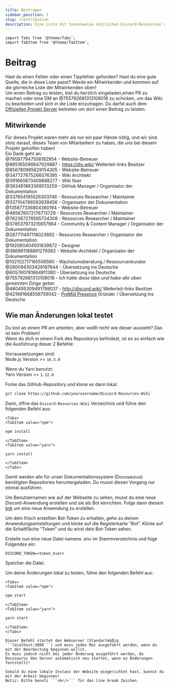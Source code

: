 ```yaml
---
title: Beitragen
sidebar_position: 3
slug: /contribution
description: Eine Liste mit tonnenweise nützlichen Discord-Ressourcen und -Hilfsmitteln für alle Arten von Nutzern, von Anfängern bis hin zu Power-Usern.
---
```


```mdx-code-block
import Tabs from '@theme/Tabs';
import TabItem from '@theme/TabItem';
```

# Beitrag

Hast du einen Fehler oder einen Tippfehler gefunden? Hast du eine gute Quelle, die in diese Liste passt? Werde ein Mitwirkender und kommen auf die glorreiche Liste der Mitwirkenden oben!<br/>
Um einen Beitrag zu leisten, bist du herzlich eingeladen,einen PR zu machen oder eine DM an @755792681313108018 zu schicken, um das Wiki zu bearbeiten und sich in die Liste einzutragen.
Du darfst auch dem [Offiziellen Projekt Server](https://discord.gg/yxbqz9pNxS) beitreten um dort einen Beitrag zu leisten.

## Mitwirkende

Für dieses Projekt waren mehr als nur ein paar Hände nötig, und wir sind stolz darauf, dieses Team von Mitarbeitern zu haben, die uns bei diesem Projekt geholfen haben!<br/>
Ein Dank geht an:<br/>
@795977947558182954 - Website-Betreuer <br/>
@885165099847929887 - <https://dis.wiki/> Weiterleit-links Besitzer <br/>
@856780995629154305 - Website-Betreuer <br/>
@347727875266576395 - Wiki Architekt <br/>
@391660873409888277 - Wiki fixer <br/>
@363481883369013259 - GitHub Manager / Organisator der Dokumentation<br/>
@337654195526303746 - Resources Researcher / Maintainer<br/>
@337104786593939456 - Organisator der Dokumentation<br/>
@135877336804360194 - Website-Betreuer <br/>
@485676072176713729 - Resources Researcher / Maintainer<br/>
@762387276595724308 - Resources Researcher / Maintainer<br/>
@378537973215657984 - Community & Content Manager / Organisator der Dokumentation<br/>
@287711497118023692 - Resources Researcher / Organisator der Dokumentation<br/>
@192060404501839872 - Designer<br/>
@386861188891279362 - Website-Architekt / Organisator der Dokumentation<br/>
@102102717165506560 - Wachstumsberatung / Ressourcenkurator<br/>
@280094303429197844 - Übersetzung ins Deutsche<br/>
@605760781664911380 - Übersetzung ins Deutsche<br/>
@755792681313108018 - *Ich hatte diese Idee und habe alle oben genannten Dinge getan*<br/>
@480495309491798037 - <http://discord.wiki/> Weiterleit-links Besitzer <br/>
@421991668556759042 - [PreMid Presence](https://premid.app/store/presences/Discord%20Resources) Gründer / Übersetzung ins Deutsche<br/>

## Wie man Änderungen lokal testet

Du bist an einem PR am arbeiten, aber weißt nicht wie dieser aussieht? Das ist kein Problem!<br/>
Wenn du dich in einem Fork des Repositorys befindest, ist es so einfach wie die Ausführung dieser 2 Befehle:

Vorraussetzungen sind:<br/>
Node.js Version >= ```16.5.0```<br/>

Wenn du Yarn benutzt:<br/>
Yarn Version >= ```1.22.0```

Forke das GitHub-Repository und klone es dann lokal.

```bash
git clone https://github.com/yourusername/Discord-Resources-Wiki
```

Dann, öffne das `Discord-Resources-Wiki` Verzeichnis und führe den folgenden Befehl aus:
  
```mdx-code-block
<Tabs>
<TabItem value="npm">
```

```bash
npm install
```

```mdx-code-block
</TabItem>
<TabItem value="yarn">
```

```bash
yarn install
```

```mdx-code-block
</TabItem>
</Tabs>
```

Damit werden alle für unser Dokumentationssystem (Docusaurus) benötigten Repositories heruntergeladen. Du musst diesen Vorgang nur einmal ausführen.

Um Benutzernamen wie auf der Webseite zu sehen, musst du eine neue Discord-Anwendung erstellen und sie als Bot einrichten.
Folge dann diesem [link](https://github.com/reactiflux/discord-irc/wiki/Creating-a-discord-bot-&-getting-a-token) um eine neue Anwendung zu erstellen.

Um dein frisch erstellten Bot-Token zu erhalten, gehe zu deinen Anwendungseinstellungen und klicke auf die Registerkarte "Bot".
Klicke auf die Schaltfläche "Token" und du wirst dein Bot-Token sehen.

Erstelle nun eine neue Datei namens .env im Stammverzeichnis und füge Folgendes ein:

```env
DISCORD_TOKEN=<token_hier>
```

Speicher die Datei.

Um deine Änderungen lokal zu testen, führe den folgenden Befehl aus:

```mdx-code-block
<Tabs>
<TabItem value="npm">
```

```bash
npm start
```

```mdx-code-block
</TabItem>
<TabItem value="yarn">
```

```bash
yarn start
```

```mdx-code-block
</TabItem>
</Tabs>

Dieser Befehl startet den Webserver (Standartmäßig ```localhost:3000```) und muss jedes Mal ausgeführt werden, wenn du mit der Bearbeitung beginnen willst.
Es muss jedoch nicht bei jeder Änderung ausgeführt werden, da Docusaurus den Server automatisch neu startet, wenn es Änderungen feststellt!

Sobald du eine lokale Instanz der Website eingerichtet hast, kannst du mit der Arbeit beginnen!
Notiz: Bitte benutz ```<br/>``` für das line break Zeichen.
